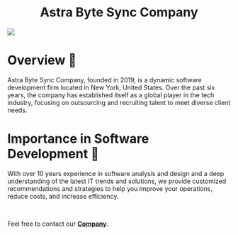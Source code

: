 <h1 align= "center">Astra Byte Sync Company</h1>
</p>
<img src="https://i.ibb.co/5TwwwJG/1.jpg" />

<h1>Overview 🚀</h1>
<p>Astra Byte Sync Company, founded in 2019, is a dynamic software development firm located in New York, United States. Over the past six years, the company has established itself as a global player in the tech industry, focusing on outsourcing and recruiting talent to meet diverse client needs.

<h1>Importance in Software Development 🎯</h1>
<p>With over 10 years experience in software analysis and design and a deep understanding of the latest IT trends and solutions, we provide customized recommendations and strategies to help you improve your operations, reduce costs, and increase efficiency.</p>
<br>
<p>Feel free to contact our <a href="mailto:service@ventionss.tech" target="_blank"><strong>Company</strong></a>.</p>

